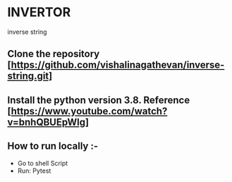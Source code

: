 # INVERTOR 
inverse string
## Clone the repository [https://github.com/vishalinagathevan/inverse-string.git]
## Install the python version 3.8. Reference [https://www.youtube.com/watch?v=bnhQBUEpWlg]

## How to run locally :-
* Go to shell Script
* Run: Pytest
   
